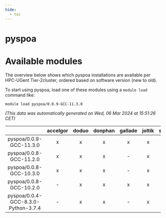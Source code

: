 ```yaml
---
hide:
  - toc
---
```


pyspoa
======

# Available modules


The overview below shows which pyspoa installations are available per HPC-UGent Tier-2cluster, ordered based on software version (new to old).

To start using pyspoa, load one of these modules using a `module load` command like:

```shell
module load pyspoa/0.0.9-GCC-11.3.0
```

*(This data was automatically generated on Wed, 06 Mar 2024 at 15:51:26 CET)*  

| |accelgor|doduo|donphan|gallade|joltik|skitty|
| :---: | :---: | :---: | :---: | :---: | :---: | :---: |
|pyspoa/0.0.9-GCC-11.3.0|x|x|x|x|x|x|
|pyspoa/0.0.8-GCC-11.2.0|x|x|x|-|x|x|
|pyspoa/0.0.8-GCC-10.3.0|x|x|x|-|x|x|
|pyspoa/0.0.8-GCC-10.2.0|-|x|x|x|x|x|
|pyspoa/0.0.4-GCC-8.3.0-Python-3.7.4|-|x|x|-|x|x|
